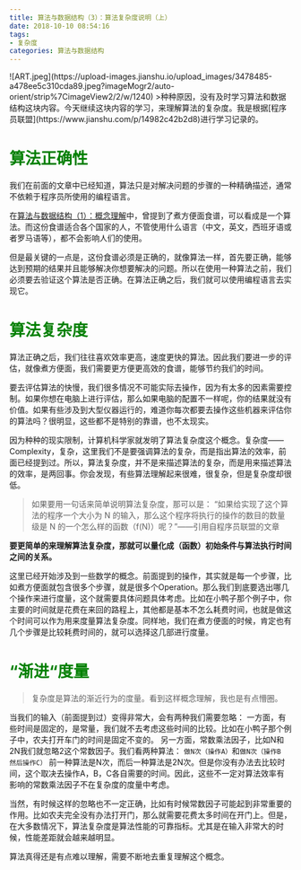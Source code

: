 ```yaml
---
title: 算法与数据结构（3）：算法复杂度说明（上）
date: 2018-10-10 08:54:16
tags:
- 复杂度
categories: 算法与数据结构
---
```


<meta name="referrer" content="no-referrer" />
![ART.jpeg](https://upload-images.jianshu.io/upload_images/3478485-a478ee5c310cda89.jpeg?imageMogr2/auto-orient/strip%7CimageView2/2/w/1240)
>种种原因，没有及时学习算法和数据结构这块内容。今天继续这块内容的学习，来理解算法的复杂度。我是根据[程序员联盟](https://www.jianshu.com/p/14982c42b2d8)进行学习记录的。



<!--more-->

# <font color="green">算法正确性</font>
我们在前面的文章中已经知道，算法只是对解决问题的步骤的一种精确描述，通常不依赖于程序员所使用的编程语言。

在[算法与数据结构（1）：概念理解](https://www.jianshu.com/p/8efb49cb0194)中，曾提到了煮方便面食谱，可以看成是一个算法。而这份食谱适合各个国家的人，不管使用什么语言（中文，英文，西班牙语或者罗马语等），都不会影响人们的使用。

但是最关键的一点是，这份食谱必须是正确的，就像算法一样，首先要正确，能够达到预期的结果并且能够解决你想要解决的问题。所以在使用一种算法之前，我们必须要去验证这个算法是否正确。在算法正确之后，我们就可以使用编程语言去实现它。

# <font color="green">算法复杂度</font>
算法正确之后，我们往往喜欢效率更高，速度更快的算法。因此我们要进一步的评估，就像煮方便面，我们需要更方便更高效的食谱，能够节约我们的时间。

要去评估算法的快慢，我们很多情况不可能实际去操作，因为有太多的因素需要控制。如果你想在电脑上进行评估，那么如果电脑的配置不一样呢，你的结果就没有价值。如果有些涉及到大型仪器运行的，难道你每次都要去操作这些机器来评估你的算法吗？很明显，这些都不是特别的靠谱，也不太现实。

因为种种的现实限制，计算机科学家就发明了算法复杂度这个概念。复杂度——Complexity，复杂，这里我们不是要强调算法的复杂，而是指出算法的效率，前面已经提到过。所以，算法复杂度，并不是来描述算法的复杂，而是用来描述算法的效率，是两回事。你会发现，有些算法理解起来很难，很复杂，但是复杂度却很低。

> 如果要用一句话来简单说明算法复杂度，那可以是：
> “如果给实现了这个算法的程序一个大小为 N 的输入，那么这个程序将执行的操作的数目的数量级是 N 的一个怎么样的函数（f(N)）呢？”——引用自程序员联盟的文章

**要更简单的来理解算法复杂度，那就可以量化成（函数）初始条件与算法执行时间之间的关系。**

这里已经开始涉及到一些数学的概念。前面提到的操作，其实就是每一个步骤，比如煮方便面就包含很多个步骤，就是很多个Operation。那么我们到底要选出哪几个操作来进行度量，这个就需要具体问题具体考虑。比如在小鸭子那个例子中，你主要的时间就是花费在来回的路程上，其他都是基本不怎么耗费时间，也就是做这个时间可以作为用来度量算法复杂度。同样地，我们在煮方便面的时候，肯定也有几个步骤是比较耗费时间的，就可以选择这几部进行度量。

# <font color="green">“渐进“度量</font>

> 复杂度是算法的渐近行为的度量。看到这样概念理解，我也是有点懵圈。

当我们的输入（前面提到过）变得非常大，会有两种我们需要忽略：
一方面，有些时间是固定的，是常量，我们就不去考虑这些时间的比较。比如在小鸭子那个例子中，农夫打开车门的时间是固定不变的。
另一方面，常数乘法因子，比如N和2N我们就忽略2这个常数因子。我们看两种算法：
`做N次（操作A）`和`做N次（操作B 然后操作C）`
前一种算法是N次，而后一种算法是2N次。但是你没有办法去比较时间，这个取决去操作A，B，C各自需要的时间。因此，这些不一定对算法效率有影响的常数乘法因子不在复杂度的度量中考虑。

当然，有时候这样的忽略也不一定正确，比如有时候常数因子可能起到非常重要的作用。比如农夫完全没有办法打开门，那么就需要花费太多时间在开门上。但是，在大多数情况下，算法复杂度是算法性能的可靠指标。尤其是在输入非常大的时候，性能差距就会越来越明显。

算法真得还是有点难以理解，需要不断地去重复理解这个概念。
